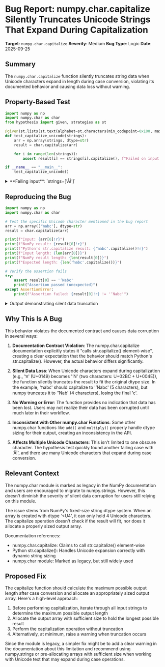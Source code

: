 # Bug Report: numpy.char.capitalize Silently Truncates Unicode Strings That Expand During Capitalization

**Target**: `numpy.char.capitalize`
**Severity**: Medium
**Bug Type**: Logic
**Date**: 2025-09-25

## Summary

The `numpy.char.capitalize` function silently truncates string data when Unicode characters expand in length during case conversion, violating its documented behavior and causing data loss without warning.

## Property-Based Test

```python
import numpy as np
import numpy.char as char
from hypothesis import given, strategies as st

@given(st.lists(st.text(alphabet=st.characters(min_codepoint=0x100, max_codepoint=0x1000, blacklist_categories=('Cs',)), min_size=1, max_size=10), min_size=1, max_size=10))
def test_capitalize_unicode(strings):
    arr = np.array(strings, dtype=str)
    result = char.capitalize(arr)

    for i in range(len(strings)):
        assert result[i] == strings[i].capitalize(), f"Failed on input: {strings[i]!r}, got {result[i]!r}, expected {strings[i].capitalize()!r}"

if __name__ == "__main__":
    test_capitalize_unicode()
```

<details>

<summary>
**Failing input**: `strings=['Āİ']`
</summary>
```
Traceback (most recent call last):
  File "/home/npc/pbt/agentic-pbt/worker_/53/hypo.py", line 14, in <module>
    test_capitalize_unicode()
    ~~~~~~~~~~~~~~~~~~~~~~~^^
  File "/home/npc/pbt/agentic-pbt/worker_/53/hypo.py", line 6, in test_capitalize_unicode
    def test_capitalize_unicode(strings):
                   ^^^
  File "/home/npc/miniconda/lib/python3.13/site-packages/hypothesis/core.py", line 2124, in wrapped_test
    raise the_error_hypothesis_found
  File "/home/npc/pbt/agentic-pbt/worker_/53/hypo.py", line 11, in test_capitalize_unicode
    assert result[i] == strings[i].capitalize(), f"Failed on input: {strings[i]!r}, got {result[i]!r}, expected {strings[i].capitalize()!r}"
           ^^^^^^^^^^^^^^^^^^^^^^^^^^^^^^^^^^^^
AssertionError: Failed on input: 'Āİ', got np.str_('Āi'), expected 'Āi̇'
Falsifying example: test_capitalize_unicode(
    strings=['Āİ'],
)
```
</details>

## Reproducing the Bug

```python
import numpy as np
import numpy.char as char

# Test the specific Unicode character mentioned in the bug report
arr = np.array(['ŉabc'], dtype=str)
result = char.capitalize(arr)

print(f"Input: {arr[0]!r}")
print(f"NumPy result: {result[0]!r}")
print(f"Python's str.capitalize result: {'ŉabc'.capitalize()!r}")
print(f"Input length: {len(arr[0])}")
print(f"NumPy result length: {len(result[0])}")
print(f"Expected length: {len('ŉabc'.capitalize())}")

# Verify the assertion fails
try:
    assert result[0] == 'ʼNabc'
    print("Assertion passed (unexpected)")
except AssertionError:
    print(f"Assertion failed: {result[0]!r} != 'ʼNabc'")
```

<details>

<summary>
Output demonstrating silent data truncation
</summary>
```
Input: np.str_('ŉabc')
NumPy result: np.str_('ʼNab')
Python's str.capitalize result: 'ʼNabc'
Input length: 4
NumPy result length: 4
Expected length: 5
Assertion failed: np.str_('ʼNab') != 'ʼNabc'
```
</details>

## Why This Is A Bug

This behavior violates the documented contract and causes data corruption in several ways:

1. **Documentation Contract Violation**: The numpy.char.capitalize documentation explicitly states it "calls str.capitalize() element-wise", creating a clear expectation that the behavior should match Python's str.capitalize(). However, the actual behavior differs significantly.

2. **Silent Data Loss**: When Unicode characters expand during capitalization (e.g., 'ŉ' (U+0149) becomes 'ʼN' (two characters: U+02BC + U+004E)), the function silently truncates the result to fit the original dtype size. In the example, 'ŉabc' should capitalize to 'ʼNabc' (5 characters), but numpy truncates it to 'ʼNab' (4 characters), losing the final 'c'.

3. **No Warning or Error**: The function provides no indication that data has been lost. Users may not realize their data has been corrupted until much later in their workflow.

4. **Inconsistent with Other numpy.char Functions**: Some other numpy.char functions like `add()` and `multiply()` properly handle dtype sizing for their output, creating an inconsistency in the API.

5. **Affects Multiple Unicode Characters**: This isn't limited to one obscure character. The hypothesis test quickly found another failing case with 'Āİ', and there are many Unicode characters that expand during case conversion.

## Relevant Context

The numpy.char module is marked as legacy in the NumPy documentation and users are encouraged to migrate to numpy.strings. However, this doesn't diminish the severity of silent data corruption for users still relying on this module.

The issue stems from NumPy's fixed-size string dtype system. When an array is created with dtype '<U4', it can only hold 4 Unicode characters. The capitalize operation doesn't check if the result will fit, nor does it allocate a properly sized output array.

Documentation references:
- numpy.char.capitalize: Claims to call str.capitalize() element-wise
- Python str.capitalize(): Handles Unicode expansion correctly with dynamic string sizing
- numpy.char module: Marked as legacy, but still widely used

## Proposed Fix

The capitalize function should calculate the maximum possible output length after case conversion and allocate an appropriately sized output array. Here's a high-level approach:

1. Before performing capitalization, iterate through all input strings to determine the maximum possible output length
2. Allocate the output array with sufficient size to hold the longest possible result
3. Perform the capitalization operation without truncation
4. Alternatively, at minimum, raise a warning when truncation occurs

Since the module is legacy, a simpler fix might be to add a clear warning in the documentation about this limitation and recommend using numpy.strings or pre-allocating arrays with sufficient size when working with Unicode text that may expand during case operations.